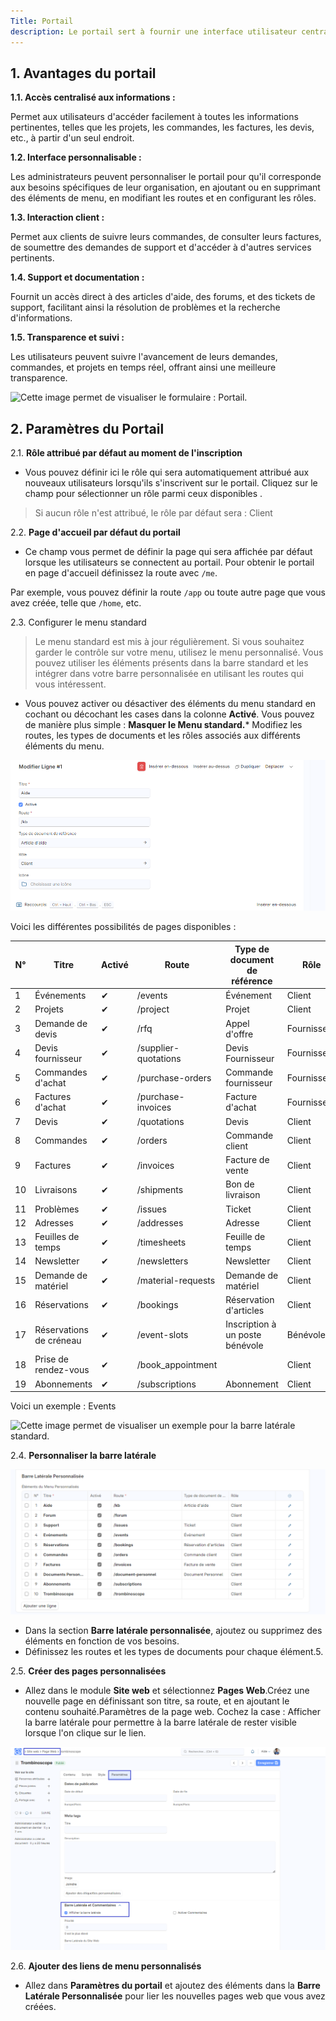 ```yaml
---
Title: Portail
description: Le portail sert à fournir une interface utilisateur centralisée pour accéder à diverses fonctionnalités et informations.
---
```


## 1. Avantages du portail

**1.1. Accès centralisé aux informations :**

Permet aux utilisateurs d'accéder facilement à toutes les informations pertinentes, telles que les projets, les commandes, les factures, les devis, etc., à partir d'un seul endroit.

**1.2. Interface personnalisable :**

Les administrateurs peuvent personnaliser le portail pour qu'il corresponde aux besoins spécifiques de leur organisation, en ajoutant ou en supprimant des éléments de menu, en modifiant les routes et en configurant les rôles.

**1.3. Interaction client :**

Permet aux clients de suivre leurs commandes, de consulter leurs factures, de soumettre des demandes de support et d'accéder à d'autres services pertinents.

**1.4. Support et documentation :**

Fournit un accès direct à des articles d'aide, des forums, et des tickets de support, facilitant ainsi la résolution de problèmes et la recherche d'informations.

**1.5. Transparence et suivi :**

Les utilisateurs peuvent suivre l'avancement de leurs demandes, commandes, et projets en temps réel, offrant ainsi une meilleure transparence.

![Cette image permet de visualiser le formulaire : Portail.](/Portail%20barre%20lat%C3%A9rale%20.png)

## 2. Paramètres du Portail

2.1. **Rôle attribué par défaut au moment de l'inscription**

- Vous pouvez définir ici le rôle qui sera automatiquement attribué aux nouveaux utilisateurs lorsqu'ils s'inscrivent sur le portail. Cliquez sur le champ pour sélectionner un rôle parmi ceux disponibles .

> Si aucun rôle n'est attribué, le rôle par défaut sera : Client

2.2. **Page d'accueil par défaut du portail**

- Ce champ vous permet de définir la page qui sera affichée par défaut lorsque les utilisateurs se connectent au portail. Pour obtenir le portail en page d'accueil définissez la route avec `/me`.

Par exemple, vous pouvez définir la route `/app` ou toute autre page que vous avez créée, telle que `/home`, etc.

2.3. Configurer le menu standard

> Le menu standard est mis à jour régulièrement. Si vous souhaitez garder le contrôle sur votre menu, utilisez le menu personnalisé. Vous pouvez utiliser les éléments présents dans la barre standard et les intégrer dans votre barre personnalisée en utilisant les routes qui vous intéressent.

- Vous pouvez activer ou désactiver des éléments du menu standard en cochant ou décochant les cases dans la colonne **Activé**. Vous pouvez de manière plus simple : **Masquer le Menu standard.**\* Modifiez les routes, les types de documents et les rôles associés aux différents éléments du menu.

![Cette image permet de visualiser le menu de la barre latérale.](/Portail%20section.png)

Voici les différentes possibilités de pages disponibles :

| N° | Titre                   | Activé | Route                | Type de document de référence   | Rôle        |
| -- | ----------------------- | ------ | -------------------- | ------------------------------- | ----------- |
| 1  | Événements              | ✔      | /events              | Événement                       | Client      |
| 2  | Projets                 | ✔      | /project             | Projet                          | Client      |
| 3  | Demande de devis        | ✔      | /rfq                 | Appel d'offre                   | Fournisseur |
| 4  | Devis fournisseur       | ✔      | /supplier-quotations | Devis Fournisseur               | Fournisseur |
| 5  | Commandes d'achat       | ✔      | /purchase-orders     | Commande fournisseur            | Fournisseur |
| 6  | Factures d'achat        | ✔      | /purchase-invoices   | Facture d'achat                 | Fournisseur |
| 7  | Devis                   | ✔      | /quotations          | Devis                           | Client      |
| 8  | Commandes               | ✔      | /orders              | Commande client                 | Client      |
| 9  | Factures                | ✔      | /invoices            | Facture de vente                | Client      |
| 10 | Livraisons              | ✔      | /shipments           | Bon de livraison                | Client      |
| 11 | Problèmes               | ✔      | /issues              | Ticket                          | Client      |
| 12 | Adresses                | ✔      | /addresses           | Adresse                         | Client      |
| 13 | Feuilles de temps       | ✔      | /timesheets          | Feuille de temps                | Client      |
| 14 | Newsletter              | ✔      | /newsletters         | Newsletter                      | Client      |
| 15 | Demande de matériel     | ✔      | /material-requests   | Demande de matériel             | Client      |
| 16 | Réservations            | ✔      | /bookings            | Réservation d'articles          | Client      |
| 17 | Réservations de créneau | ✔      | /event-slots         | Inscription à un poste bénévole | Bénévole    |
| 18 | Prise de rendez-vous    | ✔      | /book\_appointment   |                                 | Client      |
| 19 | Abonnements             | ✔      | /subscriptions       | Abonnement                      | Client      |

Voici un exemple : Events

![Cette image permet de visualiser un exemple pour la barre latérale standard.](/Portail%20-%20Ex%20barre%20lat%C3%A9rale%20.png)

2.4. **Personnaliser la barre latérale**

![Cette image permet de visualiser la zone permettant de personnaliser le barre latérale](/Portail%20barre%20perso.png)

- Dans la section **Barre latérale personnalisée**, ajoutez ou supprimez des éléments en fonction de vos besoins.
- Définissez les routes et les types de documents pour chaque élément.5.

2.5. **Créer des pages personnalisées**

- Allez dans le module **Site web** et sélectionnez **Pages Web**.Créez une nouvelle page en définissant son titre, sa route, et en ajoutant le contenu souhaité.Paramètres de la page web. Cochez la case : Afficher la barre latérale pour permettre à la barre latérale de rester visible lorsque l'on clique sur le lien.

![Cette image permet de visualiser le formulaire : Page Web / Paramètres](/Page%20Web%20pour%20portail.png)

2.6. **Ajouter des liens de menu personnalisés**

- Allez dans **Paramètres du portail** et ajoutez des éléments dans la **Barre Latérale Personnalisée** pour lier les nouvelles pages web que vous avez créées.
